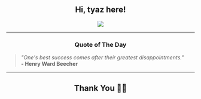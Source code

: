 <h2 align="center"> Hi, tyaz here!</h2>

<p align="center">
<a href="https://github.com/tyazx" alt="github streak"><img src="https://dvst-streak.herokuapp.com/?user=tyazx&theme=tokyonight&fire=DD472C"></a>
</p>

<hr>
<h3 align="center">Quote of The Day</h3>
<p align="center">
<blockquote>
<i>"One's best success comes after their greatest disappointments."</i>
<br>
<b>- Henry Ward Beecher</b>
</blockquote>
</p>


<hr>
<h2 align="center">Thank You 🙏🏼</h2>
